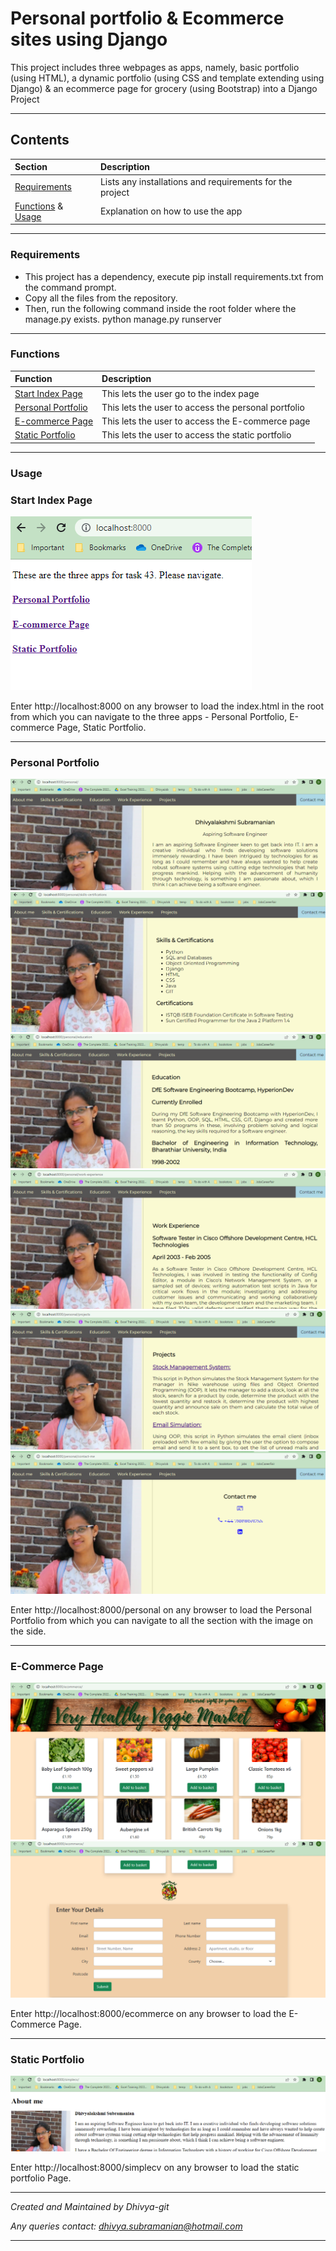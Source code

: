 # Personal portfolio & Ecommerce sites using Django
This project includes three webpages as apps, namely, basic portfolio (using HTML),
a dynamic portfolio (using CSS and template extending using Django) & an ecommerce page for grocery (using Bootstrap) into a Django Project

---
## Contents
| Section | Description |
| :--- | :--- |
| [Requirements](#requirements) | Lists any installations and requirements for the project |
| [Functions](#functions) & [Usage](#usage) | Explanation on how to use the app |

---
### **Requirements**
* This project has a dependency, execute pip install requirements.txt from the command prompt.
* Copy all the files from the repository.
* Then, run the following command inside the root folder where the manage.py exists.
    python manage.py runserver

---
### **Functions**
| Function | Description |
| :--- | :--- |
| [Start Index Page](#start-index-page) | This lets the user go to the index page |
| [Personal Portfolio](#personal-portfolio) | This lets the user to access the personal portfolio |
| [E-commerce Page](#e-commerce-page) | This lets the user to access the E-commerce page |
| [Static Portfolio](#static-portfolio) | This lets the user to access the static portfolio |

---
### **Usage**
### Start Index Page
![Index screen](images/index_page.PNG)

Enter http://localhost:8000 on any browser to load the index.html in the root from which you can navigate to the three apps - Personal Portfolio, E-commerce Page, Static Portfolio.

---
### Personal Portfolio
![Personal Portfolio](images/personal_start.PNG)
![Personal Portfolio](images/personal_skills.PNG)
![Personal Portfolio](images/personal_education.PNG)
![Personal Portfolio](images/personal_work.PNG)
![Personal Portfolio](images/personal_projects.PNG)
![Personal Portfolio](images/personal_contact.PNG)

Enter http://localhost:8000/personal on any browser to load the Personal Portfolio from which you can navigate to all the section with the image on the side.

---
### E-Commerce Page
![E-commerce Page](images/ecommerce_page1.PNG)
![E-commerce Page](images/ecommerce_page2.PNG)

Enter http://localhost:8000/ecommerce on any browser to load the E-Commerce Page.

---
### Static Portfolio
![Static Portfolio](images/static_portfolio.PNG)

Enter http://localhost:8000/simplecv on any browser to load the static portfolio Page.

---

*Created and Maintained by Dhivya-git*

*Any queries contact: dhivya.subramanian@hotmail.com*

---